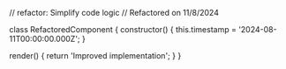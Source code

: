 // refactor: Simplify code logic
// Refactored on 11/8/2024

class RefactoredComponent {
  constructor() {
    this.timestamp = '2024-08-11T00:00:00.000Z';
  }

  render() {
    return 'Improved implementation';
  }
}